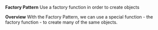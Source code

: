 **Factory Pattern**
Use a factory function in order to create objects

**Overview**
With the Factory Pattern, we can use a special function - the factory function - to create many of the same objects.